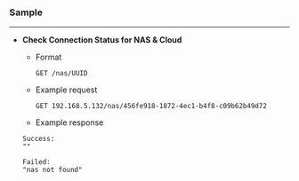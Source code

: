 ### Sample

***

+ **Check Connection Status for NAS & Cloud**<p>
  - Format<p>
  `GET /nas/UUID`<p>
  
  - Example request<p>
  `GET 192.168.5.132/nas/456fe918-1872-4ec1-b4f8-c09b62b49d72`<p>
  
  - Example response<p>
  ```
  Success:
  ""
  
  Failed:
  "nas not found"
  ```
